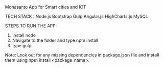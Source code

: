 Monasanto App for Smart cities and IOT

TECH STACK :
Node.js
Bootstrap
Gulp
Angular.js
HighCharts.js
MySQL

STEPS TO RUN THE APP:

1. Install node
2. Navigate to the folder and type npm install 
3. type gulp

Note:
Look out for any missing dependencies in package.json file and install them using npm install <package_name>.
